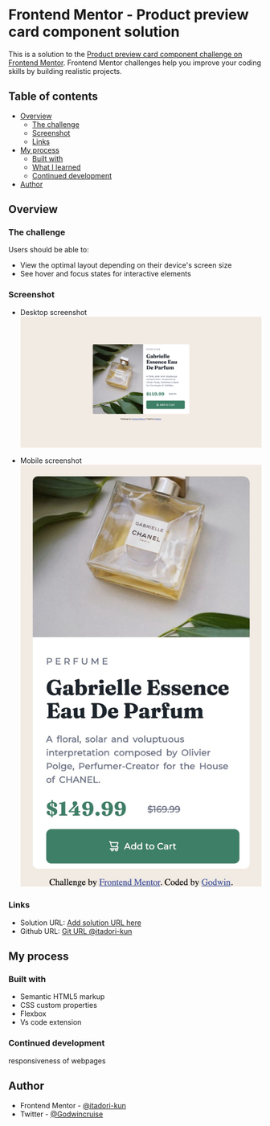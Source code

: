# Frontend Mentor - Product preview card component solution

This is a solution to the [Product preview card component challenge on Frontend Mentor](https://www.frontendmentor.io/challenges/product-preview-card-component-GO7UmttRfa). Frontend Mentor challenges help you improve your coding skills by building realistic projects. 

## Table of contents

- [Overview](#overview)
  - [The challenge](#the-challenge)
  - [Screenshot](#screenshot)
  - [Links](#links)
- [My process](#my-process)
  - [Built with](#built-with)
  - [What I learned](#what-i-learned)
  - [Continued development](#continued-development)
- [Author](#author)


## Overview

### The challenge

Users should be able to:

- View the optimal layout depending on their device's screen size
- See hover and focus states for interactive elements

### Screenshot
- Desktop screenshot
![](./screenshots/Frontend-Mentor-Product-preview-card-component-desktop.jpeg)

- Mobile screenshot
![](./screenshots/Frontend-Mentor-Product-preview-card-component-mobile.jpeg)

### Links

- Solution URL: [Add solution URL here](https://your-solution-url.com)
- Github URL: [Git URL @itadori-kun](https://github.com/itadori-kun/Product-preview-card.git)

## My process

### Built with

- Semantic HTML5 markup
- CSS custom properties
- Flexbox
- Vs code extension



### Continued development

responsiveness of webpages

## Author

- Frontend Mentor - [@itadori-kun](https://www.frontendmentor.io/profile/itadori-kun)
- Twitter - [@Godwincruise](https://www.twitter.com/Godwincruise)

